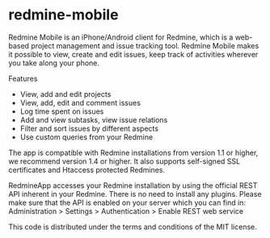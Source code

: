 redmine-mobile
==============



Redmine Mobile is an iPhone/Android client for Redmine, which is a web-based project management and issue tracking tool. Redmine Mobile makes it possible to view, create and edit issues, keep track of activities wherever you take along your phone.

Features
- View, add and edit projects
- View, add, edit and comment issues
- Log time spent on issues
- Add and view subtasks, view issue relations
- Filter and sort issues by different aspects
- Use custom queries from your Redmine

The app is compatible with Redmine installations from version 1.1 or higher, we recommend version 1.4 or higher. It also supports self-signed SSL certificates and Htaccess protected Redmines.

RedmineApp accesses your Redmine installation by using the official REST API inherent in your Redmine. There is no need to install any plugins. Please make sure that the API is enabled on your server which you can find in: Administration > Settings > Authentication > Enable REST web service


This code is distributed under the terms and conditions of the MIT license.
